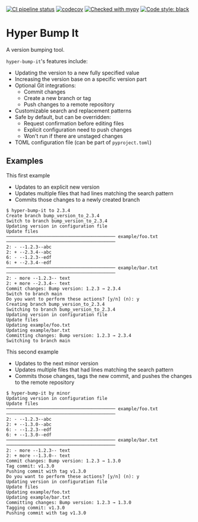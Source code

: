 [![CI pipeline status](https://github.com/plannigan/hyper-bump-it/actions/workflows/main.yml/badge.svg?branch=main)][ci]
[![codecov](https://codecov.io/gh/plannigan/hyper-bump-it/branch/main/graph/badge.svg?token=V4DADJU0BI)][codecov]
[![Checked with mypy](https://img.shields.io/badge/mypy-checked-blue)][mypy-home]
[![Code style: black](https://img.shields.io/badge/code%20style-black-black.svg)][black-home]

# Hyper Bump It

A version bumping tool.

`hyper-bump-it`'s features include:
* Updating the version to a new fully specified value
* Increasing the version base on a specific version part
* Optional Git integrations:
  * Commit changes
  * Create a new branch or tag
  * Push changes to a remote repository
* Customizable search and replacement patterns
* Safe by default, but can be overridden:
  * Request confirmation before editing files
  * Explicit configuration need to push changes
  * Won't run if there are unstaged changes
* TOML configuration file (can be part of `pyproject.toml`)

## Examples

This first example
* Updates to an explicit new version
* Updates multiple files that had lines matching the search pattern
* Commits those changes to a newly created branch

```commandline
$ hyper-bump-it to 2.3.4
Create branch bump_version_to_2.3.4
Switch to branch bump_version_to_2.3.4
Updating version in configuration file
Update files
───────────────────────────────────────── example/foo.txt ─────────────────────────────────────────
2: - --1.2.3--abc
2: + --2.3.4--abc
6: - --1.2.3--edf
6: + --2.3.4--edf
───────────────────────────────────────── example/bar.txt ─────────────────────────────────────────
2: - more --1.2.3-- text
2: + more --2.3.4-- text
Commit changes: Bump version: 1.2.3 → 2.3.4
Switch to branch main
Do you want to perform these actions? [y/n] (n): y
Creating branch bump_version_to_2.3.4
Switching to branch bump_version_to_2.3.4
Updating version in configuration file
Update files
Updating example/foo.txt
Updating example/bar.txt
Committing changes: Bump version: 1.2.3 → 2.3.4
Switching to branch main
```

This second example
* Updates to the next minor version
* Updates multiple files that had lines matching the search pattern
* Commits those changes, tags the new commit, and pushes the changes to the remote repository

```commandline
$ hyper-bump-it by minor
Updating version in configuration file
Update files
───────────────────────────────────────── example/foo.txt ─────────────────────────────────────────
2: - --1.2.3--abc
2: + --1.3.0--abc
6: - --1.2.3--edf
6: + --1.3.0--edf
───────────────────────────────────────── example/bar.txt ─────────────────────────────────────────
2: - more --1.2.3-- text
2: + more --1.3.0-- text
Commit changes: Bump version: 1.2.3 → 1.3.0
Tag commit: v1.3.0
Pushing commit with tag v1.3.0
Do you want to perform these actions? [y/n] (n): y
Updating version in configuration file
Update files
Updating example/foo.txt
Updating example/bar.txt
Committing changes: Bump version: 1.2.3 → 1.3.0
Tagging commit: v1.3.0
Pushing commit with tag v1.3.0
```

[ci]: https://github.com/plannigan/hyper-bump-it/actions
[codecov]: https://codecov.io/gh/plannigan/hyper-bump-it
[mypy-home]: http://mypy-lang.org/
[black-home]: https://github.com/psf/black
